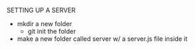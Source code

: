 SETTING UP A SERVER

- mkdir a new folder
    - git init the folder
- make a new folder called server w/ a server.js file inside it
